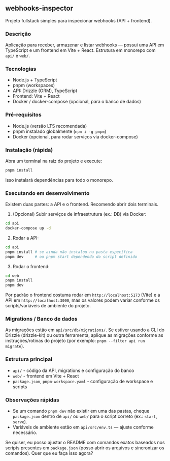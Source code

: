 ## webhooks-inspector

Projeto fullstack simples para inspecionar webhooks (API + frontend).

### Descrição

Aplicação para receber, armazenar e listar webhooks — possui uma API em TypeScript e um frontend em Vite + React. Estrutura em monorepo com `api/` e `web/`.

### Tecnologias

- Node.js + TypeScript
- pnpm (workspaces)
- API: Drizzle (ORM), TypeScript
- Frontend: Vite + React
- Docker / docker-compose (opcional, para o banco de dados)

### Pré-requisitos

- Node.js (versão LTS recomendada)
- pnpm instalado globalmente (`npm i -g pnpm`)
- Docker (opcional, para rodar serviços via docker-compose)

### Instalação (rápida)

Abra um terminal na raiz do projeto e execute:

```bash
pnpm install
```

Isso instalará dependências para todo o monorepo.

### Executando em desenvolvimento

Existem duas partes: a API e o frontend. Recomendo abrir dois terminais.

1. (Opcional) Subir serviços de infraestrutura (ex.: DB) via Docker:

```bash
cd api
docker-compose up -d
```

2. Rodar a API:

```bash
cd api
pnpm install # se ainda não instalou na pasta específica
pnpm dev     # ou pnpm start dependendo do script definido
```

3. Rodar o frontend:

```bash
cd web
pnpm install
pnpm dev
```

Por padrão o frontend costuma rodar em `http://localhost:5173` (Vite) e a API em `http://localhost:3000`, mas os valores podem variar conforme os scripts/variáveis de ambiente do projeto.

### Migrations / Banco de dados

As migrações estão em `api/src/db/migrations/`. Se estiver usando a CLI do Drizzle (drizzle-kit) ou outra ferramenta, aplique as migrações conforme as instruções/rotinas do projeto (por exemplo: `pnpm --filter api run migrate`).

### Estrutura principal

- `api/` - código da API, migrations e configuração do banco
- `web/` - frontend em Vite + React
- `package.json`, `pnpm-workspace.yaml` - configuração de workspace e scripts

### Observações rápidas

- Se um comando `pnpm dev` não existir em uma das pastas, cheque `package.json` dentro de `api/` ou `web/` para o script correto (ex.: `start`, `serve`).
- Variáveis de ambiente estão em `api/src/env.ts` — ajuste conforme necessário.

Se quiser, eu posso ajustar o README com comandos exatos baseados nos scripts presentes em `package.json` (posso abrir os arquivos e sincronizar os comandos). Quer que eu faça isso agora?
